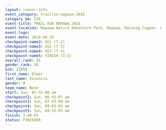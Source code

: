 ```yaml
---
layout: runner-info 
event_category: trailrun-mapawa-2018 
category_km: 21K 
event-title: TRAIL RUN MAPAWA 2018 
event-location: Mapawa Nature Adventure Park, Mapawa, Malasag Cugman, Cagayan de Oro Philippines 
event-logo: 
event-date: 2018-04-29 
checkpoint-name2: AS1 (T-2) 
checkpoint-name3: AS2 (T-3) 
checkpoint-name4: AS3 (T-4) 
checkpoint-name5: FINISH (T-5) 
overall_rank: 35
gender_rank: 34
bib: 21099
first_name: Elmer
last_name: Ensencio
gender: M
team_name: None
start: Sun, 05-55-00 am
checkpoint2: Sun, 06-43-07 am
checkpoint3: Sun, 07-43-09 am
checkpoint4: Sun, 09-03-05 am
checkpoint5: Sun, 09-35-03 am
finish: 3-40-03
status: FINISHER
---
```


